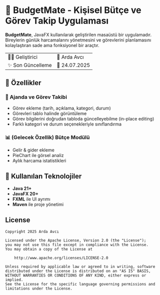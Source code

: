 # 💸 BudgetMate - Kişisel Bütçe ve Görev Takip Uygulaması

**BudgetMate**, JavaFX kullanılarak geliştirilen masaüstü bir uygulamadır. Bireylerin günlük harcamalarını yönetmesini ve görevlerini planlamasını kolaylaştıran sade ama fonksiyonel bir araçtır.

|                   |               |
|-------------------|---------------|
| 👨‍💻 Geliştirici | 🤵 Arda Avcı  |
| ✨ Son Güncelleme  | 📅 24.07.2025 |

## 🎯 Özellikler

### 📅 Ajanda ve Görev Takibi
- Görev ekleme (tarih, açıklama, kategori, durum)
- Görevleri tablo halinde görüntüleme
- Görev bilgilerini doğrudan tabloda güncelleyebilme (in-place editing)
- Farklı kategori ve durum seçenekleriyle sınıflandırma

### 📊 (Gelecek Özellik) Bütçe Modülü
- Gelir & gider ekleme
- PieChart ile görsel analiz
- Aylık harcama istatistikleri

## 🧰 Kullanılan Teknolojiler

- **Java 21+**
- **JavaFX 20+**
- **FXML** ile UI ayrımı
- **Maven** ile proje yönetimi

##  License

```
Copyright 2025 Arda Avcı

Licensed under the Apache License, Version 2.0 (the "License");
you may not use this file except in compliance with the License.
You may obtain a copy of the License at

    http://www.apache.org/licenses/LICENSE-2.0

Unless required by applicable law or agreed to in writing, software
distributed under the License is distributed on an "AS IS" BASIS,
WITHOUT WARRANTIES OR CONDITIONS OF ANY KIND, either express or implied.
See the License for the specific language governing permissions and
limitations under the License.
```
